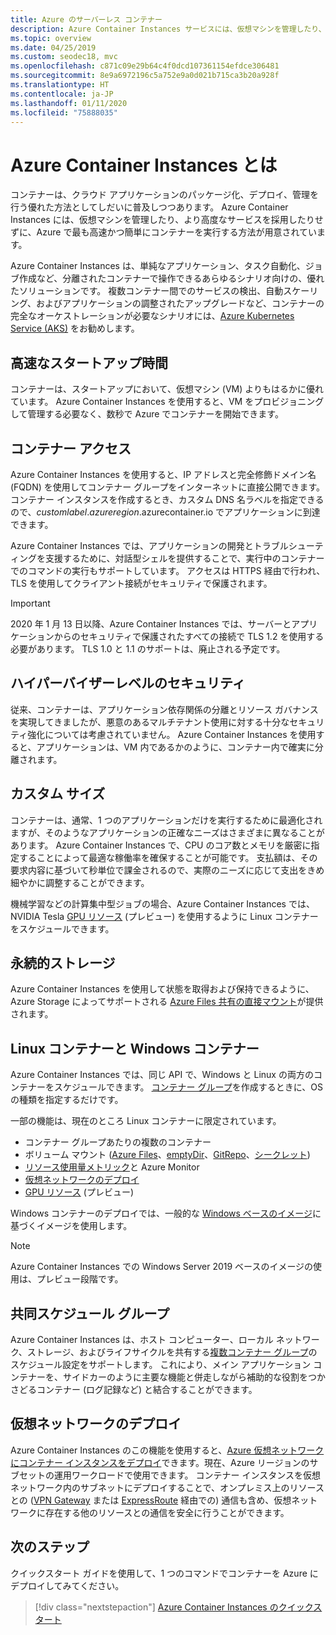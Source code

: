 ```yaml
---
title: Azure のサーバーレス コンテナー
description: Azure Container Instances サービスには、仮想マシンを管理したり、より高度なオーケストレーターを採用したりせずに、Azure で最も高速かつ簡単に別個のコンテナーを実行する方法が用意されています。
ms.topic: overview
ms.date: 04/25/2019
ms.custom: seodec18, mvc
ms.openlocfilehash: c871c09e29b64c4f0dcd107361154efdce306481
ms.sourcegitcommit: 8e9a6972196c5a752e9a0d021b715ca3b20a928f
ms.translationtype: HT
ms.contentlocale: ja-JP
ms.lasthandoff: 01/11/2020
ms.locfileid: "75888035"
---
```

# <a name="what-is-azure-container-instances"></a>Azure Container Instances とは

コンテナーは、クラウド アプリケーションのパッケージ化、デプロイ、管理を行う優れた方法としてしだいに普及しつつあります。 Azure Container Instances には、仮想マシンを管理したり、より高度なサービスを採用したりせずに、Azure で最も高速かつ簡単にコンテナーを実行する方法が用意されています。

Azure Container Instances は、単純なアプリケーション、タスク自動化、ジョブ作成など、分離されたコンテナーで操作できるあらゆるシナリオ向けの、優れたソリューションです。 複数コンテナー間でのサービスの検出、自動スケーリング、およびアプリケーションの調整されたアップグレードなど、コンテナーの完全なオーケストレーションが必要なシナリオには、[Azure Kubernetes Service (AKS)](../aks/index.yml) をお勧めします。

## <a name="fast-startup-times"></a>高速なスタートアップ時間

コンテナーは、スタートアップにおいて、仮想マシン (VM) よりもはるかに優れています。 Azure Container Instances を使用すると、VM をプロビジョニングして管理する必要なく、数秒で Azure でコンテナーを開始できます。

## <a name="container-access"></a>コンテナー アクセス

Azure Container Instances を使用すると、IP アドレスと完全修飾ドメイン名 (FQDN) を使用してコンテナー グループをインターネットに直接公開できます。 コンテナー インスタンスを作成するとき、カスタム DNS 名ラベルを指定できるので、*customlabel*.*azureregion*.azurecontainer.io でアプリケーションに到達できます。

Azure Container Instances では、アプリケーションの開発とトラブルシューティングを支援するために、対話型シェルを提供することで、実行中のコンテナーでのコマンドの実行もサポートしています。 アクセスは HTTPS 経由で行われ、TLS を使用してクライアント接続がセキュリティで保護されます。

> [!IMPORTANT]
> 2020 年 1 月 13 日以降、Azure Container Instances では、サーバーとアプリケーションからのセキュリティで保護されたすべての接続で TLS 1.2 を使用する必要があります。 TLS 1.0 と 1.1 のサポートは、廃止される予定です。

## <a name="hypervisor-level-security"></a>ハイパーバイザーレベルのセキュリティ

従来、コンテナーは、アプリケーション依存関係の分離とリソース ガバナンスを実現してきましたが、悪意のあるマルチテナント使用に対する十分なセキュリティ強化については考慮されていません。 Azure Container Instances を使用すると、アプリケーションは、VM 内であるかのように、コンテナー内で確実に分離されます。


## <a name="custom-sizes"></a>カスタム サイズ

コンテナーは、通常、1 つのアプリケーションだけを実行するために最適化されますが、そのようなアプリケーションの正確なニーズはさまざまに異なることがあります。 Azure Container Instances で、CPU のコア数とメモリを厳密に指定することによって最適な稼働率を確保することが可能です。 支払額は、その要求内容に基づいて秒単位で課金されるので、実際のニーズに応じて支出をきめ細やかに調整することができます。

機械学習などの計算集中型ジョブの場合、Azure Container Instances では、NVIDIA Tesla [GPU リソース](container-instances-gpu.md) (プレビュー) を使用するように Linux コンテナーをスケジュールできます。

## <a name="persistent-storage"></a>永続的ストレージ

Azure Container Instances を使用して状態を取得および保持できるように、Azure Storage によってサポートされる [Azure Files 共有の直接マウント](container-instances-mounting-azure-files-volume.md)が提供されます。

## <a name="linux-and-windows-containers"></a>Linux コンテナーと Windows コンテナー

Azure Container Instances では、同じ API で、Windows と Linux の両方のコンテナーをスケジュールできます。 [コンテナー グループ](container-instances-container-groups.md)を作成するときに、OS の種類を指定するだけです。

一部の機能は、現在のところ Linux コンテナーに限定されています。

* コンテナー グループあたりの複数のコンテナー
* ボリューム マウント ([Azure Files](container-instances-volume-azure-files.md)、[emptyDir](container-instances-volume-emptydir.md)、[GitRepo](container-instances-volume-gitrepo.md)、[シークレット](container-instances-volume-secret.md))
* [リソース使用量メトリック](container-instances-monitor.md)と Azure Monitor
* [仮想ネットワークのデプロイ](container-instances-vnet.md)
* [GPU リソース](container-instances-gpu.md) (プレビュー)

Windows コンテナーのデプロイでは、一般的な [Windows ベースのイメージ](container-instances-faq.md#what-windows-base-os-images-are-supported)に基づくイメージを使用します。

> [!NOTE]
> Azure Container Instances での Windows Server 2019 ベースのイメージの使用は、プレビュー段階です。

## <a name="co-scheduled-groups"></a>共同スケジュール グループ

Azure Container Instances は、ホスト コンピューター、ローカル ネットワーク、ストレージ、およびライフサイクルを共有する[複数コンテナー グループ](container-instances-container-groups.md)のスケジュール設定をサポートします。 これにより、メイン アプリケーション コンテナーを、サイドカーのように主要な機能と併走しながら補助的な役割をつかさどるコンテナー (ログ記録など) と結合することができます。

## <a name="virtual-network-deployment"></a>仮想ネットワークのデプロイ

Azure Container Instances のこの機能を使用すると、[Azure 仮想ネットワークにコンテナー インスタンスをデプロイ](container-instances-vnet.md)できます。現在、Azure リージョンのサブセットの運用ワークロードで使用できます。 コンテナー インスタンスを仮想ネットワーク内のサブネットにデプロイすることで、オンプレミス上のリソースとの ([VPN Gateway](../vpn-gateway/vpn-gateway-about-vpngateways.md) または [ExpressRoute](../expressroute/expressroute-introduction.md) 経由での) 通信も含め、仮想ネットワークに存在する他のリソースとの通信を安全に行うことができます。

## <a name="next-steps"></a>次のステップ

クイックスタート ガイドを使用して、1 つのコマンドでコンテナーを Azure にデプロイしてみてください。

> [!div class="nextstepaction"]
> [Azure Container Instances のクイックスタート](container-instances-quickstart.md)

<!-- LINKS - External -->
[terms-of-use]: https://azure.microsoft.com/support/legal/preview-supplemental-terms/
